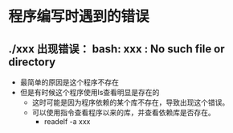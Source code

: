# 程序编写时遇到的错误

## ./xxx 出现错误： bash: xxx : No such file or directory

* 最简单的原因是这个程序不存在
* 但是有时候这个程序使用ls查看明显是存在的
  * 这时可能是因为程序依赖的某个库不存在，导致出现这个错误。
  * 可以使用指令查看程序以来的库，并查看依赖库是否存在。
    * readelf -a xxx